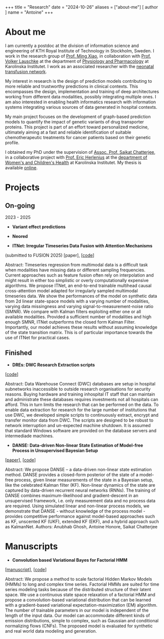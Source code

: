 +++
title = "Research"
date = "2024-10-26"
aliases = ["about-me"]
[ author ]
  name = "Antoine"
+++

# About me
I am currently a postdoc at the division of information science and engineering of KTH Royal Institute of Technology in Stockholm, Sweden. I work in the research group of [Prof. Ming Xiao](https://www.kth.se/profile/mingx/), in collaboration with [Prof. Volker Lauschke](https://ki.se/en/people/volker-lauschke) at the department of [Physiology and Pharmacology](https://ki.se/en/fyfa/personalized-medicine-and-drug-development) at Karolinska Institutet. I work as an associated researcher with the [neonatal transfusion network](https://neonataltransfusionnetwork.com).

My interest in research is the design of prediction models contributing to more reliable and trustworthy predictions in clinical contexts. This encompasses the design, implementation and training of deep architectures working from different data modalities, possibly integrating multiple ones. I am also interested in enabling health informatics research with information systems integrating various sources of data generated in hospital contexts.

My main project focuses on the development of graph-based prediction models to quantify the impact of genetic variants of drug transporter proteins. This project is part of an effort toward personalized medicine, ultimately aiming at a fast and reliable identification of suitable chemotherapeutic treatments for cancer patients based on their genetic profile.

I obtained my PhD under the supervision of [Assoc. Prof. Saikat Chatterjee](https://www.kth.se/profile/sach/), in a collaborative project with [Prof. Eric Herlenius](https://ki.se/personer/eric-herlenius) at the [department of Women's and Children's Health](ki.se/en/kbh/department-of-womens-and-childrens-health) at Karolinska Institutet. My thesis is available [online](https://kth.diva-portal.org/smash/record.jsf?pid=diva2%3A1762032).

# Projects

## On-going

2023 - 2025

- **Variant effect predictions**

- **Neored**


- **ITNet: Irregular Timeseries Data Fusion with Attention Mechanisms**


(submitted to FUSION 2025) [paper], [[code](https://github.com/antoinehonore/itnet)]

Abstract: Timeseries regression from multimodal data is a difficult task when modalities have missing data or different sampling frequencies. Current approaches such as feature fusion often rely on interpolation and might result in either too simplistic or  overly computationally expensive algorithms. We propose ITNet, an end-to-end trainable multihead causal cross-attention model adapted for irregularly sampled multimodal timeseries data. We show the performances of the model on synthetic data from 2d linear state-space models with a varying number of modalities, varying data missingness and varying signal-to-measurement-noise ratio (SMNR). We compare with Kalman filters exploiting either one or all available modalities. Provided a sufficient number of modalities and high enough SMNR, ITNet outperforms the closed form Kalman Filter. Importantly, our model achieves these results without assuming knowledge of the state transition matrix. This is of particular importance towards the use of ITNet for practical cases.

## Finished

- **DREs: DWC Research Extraction scripts**

[[code](https://github.com/antoinehonore/dres)]

Abstract: Data Warehouse Connect (DWC) databases are setup in hospital subnetworks inaccessible to outside research organisations for security reasons. Buying hardware and training inhospital IT staff that can maintain and administrate these databases requires investments not all hospitals can afford. This in turn limits the research that can be performed on the data. To enable data extraction for research for the large number of institutions that use DWC, we developed simple scripts to continuously extract, encrypt and transfer monitor data from DWC.
The scripts are designed to be robust to network interruption and un-expected machine shutdown. 
It is assumed that standard Windows software are provided on the database servers and intermediade machines. 



- **DANSE: Data-driven Non-linear State Estimation of Model-free Process in Unsupervised Bayesian Setup**

[[paper](https://ieeexplore.ieee.org/document/10289946)], [[code](https://github.com/anubhabghosh/danse)]

Abstract: We propose DANSE – a data-driven non-linear state estimation method. DANSE provides a closed-form posterior of the state of a model-free process, given linear measurements of the state in a Bayesian setup, like the celebrated Kalman filter (KF). Non-linear dynamics of the state are captured by data-driven recurrent neural networks (RNNs). The training of DANSE combines maximum-likelihood and gradient-descent in an unsupervised framework, i.e. only measurement data and no process data are required. Using simulated linear and non-linear process models, we demonstrate that DANSE - without knowledge of the process model - provides competitive performance against model-based approaches such as KF, unscented KF (UKF), extended KF (EKF), and a hybrid approach such as KalmanNet.
Authors: Anubhab Ghosh, Antoine Honore, Saikat Chatterjee

# Manuscripts

- **Convolution based Variational Bayes for Factorial HMM**

[[manuscript](https://openreview.net/forum?id=aSTsODJ3On)], [[code](https://github.com/antoinehonore/factorialHMM)]

Abstract: We propose a method to scale factorial Hidden Markov Models (HMMs) to long and complex time series.
Factorial HMMs are suited for time series modeling tasks because of the distributed structure of their latent space.
We use a continuous state space relaxation of a factorial HMM and propose a convolution-based variational distribution that can be learned with a gradient-based variational expectation-maximization (EM) algorithm.
The number of trainable parameters in our model is independent of the length of the input data.
Our model can accommodate different kinds of emission distributions, simple to complex, such as Gaussian and conditional normalizing flows (CNFs). 
The proposed model is evaluated for synthetic and real world data modeling and generation.
